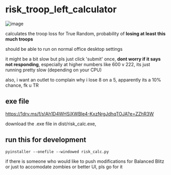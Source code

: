 # risk_troop_left_calculator
![image](https://github.com/user-attachments/assets/a358ffac-2b79-45d5-82c3-8a41492895a5)

calculates the troop loss for True Random, probability of **losing at least this much troops**

should be able to run on normal office desktop settings

it might be a bit slow but pls just click 'submit' once, **dont worry if it says not responding**, especially at higher numbers like 600 v 222, its just running pretty slow (depending on your CPU)

also, i want an outlet to complain why i lose 8 on a 5, apparently its a 10% chance, fk u TR

## exe file
https://1drv.ms/f/s!Ah1D4WHSiXWBle4-KxzNrgJdhqTOJA?e=ZZhR3W

download the .exe file in dist/risk_calc.exe, 

## run this for development
`pyinstaller --onefile --windowed risk_calc.py`

if there is someone who would like to push modifications for Balanced Blitz or just to accomodate zombies or better UI, pls go for it
